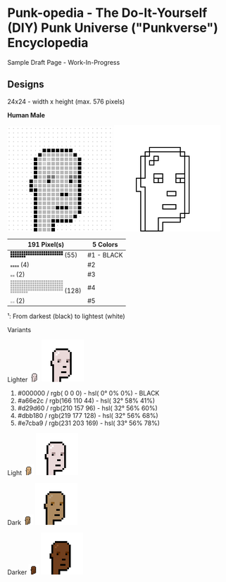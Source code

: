 # Punk-opedia  - The Do-It-Yourself (DIY) Punk Universe ("Punkverse") Encyclopedia


Sample Draft Page - Work-In-Progress



## Designs

24x24 - width x height  (max. 576 pixels)


**Human Male**

![](i/human-male_spec.png)  ![](i/human-male_sketch.png)


|191 Pixel(s)| 5 Colors|
|------|------|
| ![](i/human-male_color1.png) (55) | \#1 - BLACK |
| ![](i/human-male_color2.png) (4)  |  \#2  |
| ![](i/human-male_color3.png) (2)  |  \#3  |  
| ![](i/human-male_color4.png) (128)  |  \#4 | 
| ![](i/human-male_color5.png) (2)  |  \#5 |  

¹: From darkest (black) to lightest (white)



Variants

Lighter  ![](i/human-male_lighter.png) ![](i/human-male_lighter4x.png)

1.  #000000 / rgb(  0   0   0) - hsl(  0°   0%   0%)           - BLACK
2.  #a66e2c / rgb(166 110  44) - hsl( 32°  58%  41%)
3.  #d29d60 / rgb(210 157  96) - hsl( 32°  56%  60%)
4.  #dbb180 / rgb(219 177 128) - hsl( 32°  56%  68%)
5.  #e7cba9 / rgb(231 203 169) - hsl( 33°  56%  78%)

Light  ![](i/human-male_light.png) ![](i/human-male_lighter4x.png)

Dark   ![](i/human-male_dark.png) ![](i/human-male_dark4x.png)

Darker  ![](i/human-male_darker.png) ![](i/human-male_darker4x.png)
